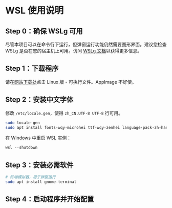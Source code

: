 # WSL 使用说明

## Step 0：确保 WSLg 可用

尽管本项目可以在命令行下运行，但弹窗运行功能仍然需要图形界面。建议您检查 WSLg 是否在您的宿主机上可用。访问 [WSLg 文档](https://github.com/microsoft/wslg)以获得更多信息。

## Step 1：下载程序

请在[网站下载处](https://v4.vscch.tk/#download)点击 Linux 版 - 可执行文件。AppImage 不好使。

## Step 2：安装中文字体

修改 `/etc/locale.gen`，使得 `zh_CN.UTF-8 UTF-8` 行可用。

```sh
sudo locale-gen
sudo apt install fonts-wqy-microhei ttf-wqy-zenhei language-pack-zh-hans language-pack-gnome-zh-hans language-pack-kde-zh-hans manpages-zh
```

在 Windows 中重启 WSL 实例：

```powershell
wsl --shutdown
```

## Step 3：安装必需软件

```sh
# 终端模拟器，用于弹窗运行
sudo apt install gnome-terminal
```

## Step 4：启动程序并开始配置


